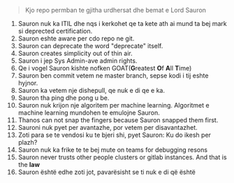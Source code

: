 > Kjo repo permban te gjitha urdhersat dhe bemat e Lord Sauron

1. Sauron nuk ka ITIL dhe nqs i kerkohet qe ta kete ath ai
mund ta bej mark si deprected certification.
2. Sauron eshte aware per cdo repo ne git.
3. Sauron can deprecate the word "deprecate" itself.
4. Sauron creates simplicity out of thin air.
5. Sauron i jep Sys Admin-ave admin rights.
6. Qe i vogel Sauron kishte nofken GOAT(**G**reatest **O**f **A**ll **T**ime)
7. Sauron ben commit vetem ne master branch, sepse kodi i tij eshte hyjnor.
8. Sauron ka vetem nje dishepull, qe nuk e di qe e ka.
9. Sauron tha ping dhe pong u be.
10. Sauron nuk krijon nje algoritem per machine learning. Algoritmet e machine learning mundohen te emulojne Sauron.
11. Thanos can not snap the fingers because Sauron snapped them first.
12. Sauroni nuk pyet per avantazhe, por vetem per disavantazhet.
13. Zoti para se te vendosi ku te bjeri shi, pyet Sauron: Ku do ikesh per plazh?
14. Sauron nuk ka frike te te bej mute on teams for debugging resons
15. Sauron never trusts other people clusters or gitlab instances. And that is the __law__
16. Sauron është edhe zoti jot, pavarësisht se ti nuk e di që është
